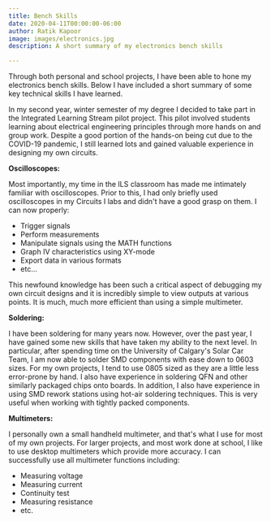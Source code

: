 ```yaml
---
title: Bench Skills
date: 2020-04-11T00:00:00-06:00
author: Ratik Kapoor
image: images/electronics.jpg
description: A short summary of my electronics bench skills

---
```

Through both personal and school projects, I have been able to hone my electronics bench skills. Below I have included a short summary of some key technical skills I have learned.

In my second year, winter semester of my degree I decided to take part in the Integrated Learning Stream pilot project. This pilot involved students learning about electrical engineering principles through more hands on and group work. Despite a good portion of the hands-on being cut due to the COVID-19 pandemic, I still learned lots and gained valuable experience in designing my own circuits. 

**Oscilloscopes:**

Most importantly, my time in the ILS classroom has made me intimately familiar with oscilloscopes. Prior to this, I had only briefly used oscilloscopes in my Circuits I labs and didn't have a good grasp on them. I can now properly:

* Trigger signals
* Perform measurements
* Manipulate signals using the MATH functions
* Graph IV characteristics using XY-mode
* Export data in various formats
* etc...

This newfound knowledge has been such a critical aspect of debugging my own circuit designs and it is incredibly simple to view outputs at various points. It is much, much more efficient than using a simple multimeter.

**Soldering:**

I have been soldering for many years now. However, over the past year, I have gained some new skills that have taken my ability to the next level. In particular, after spending time on the University of Calgary's Solar Car Team, I am now able to solder SMD components with ease down to 0603 sizes. For my own projects, I tend to use 0805 sized as they are a little less error-prone by hand. I also have experience in soldering QFN and other similarly packaged chips onto boards. In addition, I also have experience in using SMD rework stations using hot-air soldering techniques. This is very useful when working with tightly packed components.

**Multimeters:**

I personally own a small handheld multimeter, and that's what I use for most of my own projects. For larger projects, and most work done at school, I like to use desktop multimeters which provide more accuracy. I can successfully use all multimeter functions including:

* Measuring voltage
* Measuring current
* Continuity test
* Measuring resistance
* etc.